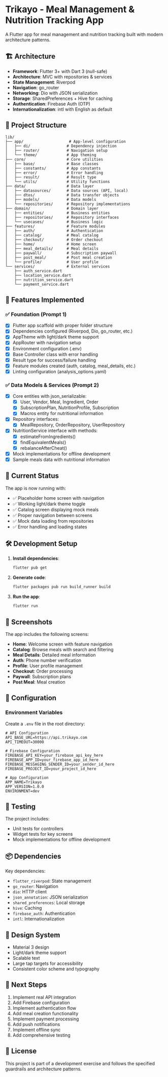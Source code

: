 # Trikayo - Meal Management & Nutrition Tracking App

A Flutter app for meal management and nutrition tracking built with modern architecture patterns.

## 🏗️ Architecture

- **Framework**: Flutter 3+ with Dart 3 (null-safe)
- **Architecture**: MVC with repositories & services
- **State Management**: Riverpod
- **Navigation**: go_router
- **Networking**: Dio with JSON serialization
- **Storage**: SharedPreferences + Hive for caching
- **Authentication**: Firebase Auth (OTP)
- **Internationalization**: intl with English as default

## 📁 Project Structure

```
lib/
├── app/                    # App-level configuration
│   ├── di/                # Dependency injection
│   ├── router/            # Navigation setup
│   └── theme/             # App theming
├── core/                  # Core utilities
│   ├── base/              # Base classes
│   ├── constants/         # App constants
│   ├── error/             # Error handling
│   ├── result/            # Result type
│   └── utils/             # Utility functions
├── data/                  # Data layer
│   ├── datasources/       # Data sources (API, local)
│   ├── dtos/              # Data transfer objects
│   ├── models/            # Data models
│   └── repositories/      # Repository implementations
├── domain/                # Domain layer
│   ├── entities/          # Business entities
│   ├── repositories/      # Repository interfaces
│   └── usecases/          # Business logic
├── features/              # Feature modules
│   ├── auth/              # Authentication
│   ├── catalog/           # Meal catalog
│   ├── checkout/          # Order checkout
│   ├── home/              # Home screen
│   ├── meal_details/      # Meal details
│   ├── paywall/           # Subscription paywall
│   ├── post_meal/         # Post meal creation
│   └── profile/           # User profile
└── services/              # External services
    ├── auth_service.dart
    ├── location_service.dart
    ├── nutrition_service.dart
    └── payment_service.dart
```

## 🚀 Features Implemented

### ✅ Foundation (Prompt 1)
- [x] Flutter app scaffold with proper folder structure
- [x] Dependencies configured (Riverpod, Dio, go_router, etc.)
- [x] AppTheme with light/dark theme support
- [x] AppRouter with navigation setup
- [x] Environment configuration (.env)
- [x] Base Controller class with error handling
- [x] Result<T> type for success/failure handling
- [x] Feature modules created (auth, catalog, meal_details, etc.)
- [x] Linting configuration (analysis_options.yaml)

### ✅ Data Models & Services (Prompt 2)
- [x] Core entities with json_serializable:
  - [x] User, Vendor, Meal, Ingredient, Order
  - [x] SubscriptionPlan, NutritionProfile, Subscription
  - [x] Macros entity for nutritional information
- [x] Repository interfaces:
  - [x] MealRepository, OrderRepository, UserRepository
- [x] NutritionService interface with methods:
  - [x] estimateFromIngredients()
  - [x] findEquivalentMeals()
  - [x] rebalanceAfterCheat()
- [x] Mock implementations for offline development
- [x] Sample meals data with nutritional information

## 🎯 Current Status

The app is now running with:
- ✅ Placeholder home screen with navigation
- ✅ Working light/dark theme toggle
- ✅ Catalog screen displaying mock meals
- ✅ Proper navigation between screens
- ✅ Mock data loading from repositories
- ✅ Error handling and loading states

## 🛠️ Development Setup

1. **Install dependencies**:
   ```bash
   flutter pub get
   ```

2. **Generate code**:
   ```bash
   flutter packages pub run build_runner build
   ```

3. **Run the app**:
   ```bash
   flutter run
   ```

## 📱 Screenshots

The app includes the following screens:
- **Home**: Welcome screen with feature navigation
- **Catalog**: Browse meals with search and filtering
- **Meal Details**: Detailed meal information
- **Auth**: Phone number verification
- **Profile**: User profile management
- **Checkout**: Order processing
- **Paywall**: Subscription plans
- **Post Meal**: Meal creation

## 🔧 Configuration

### Environment Variables
Create a `.env` file in the root directory:
```env
# API Configuration
API_BASE_URL=https://api.trikayo.com
API_TIMEOUT=30000

# Firebase Configuration
FIREBASE_API_KEY=your_firebase_api_key_here
FIREBASE_APP_ID=your_firebase_app_id_here
FIREBASE_MESSAGING_SENDER_ID=your_sender_id_here
FIREBASE_PROJECT_ID=your_project_id_here

# App Configuration
APP_NAME=Trikayo
APP_VERSION=1.0.0
ENVIRONMENT=dev
```

## 🧪 Testing

The project includes:
- Unit tests for controllers
- Widget tests for key screens
- Mock implementations for offline development

## 📦 Dependencies

Key dependencies:
- `flutter_riverpod`: State management
- `go_router`: Navigation
- `dio`: HTTP client
- `json_annotation`: JSON serialization
- `shared_preferences`: Local storage
- `hive`: Caching
- `firebase_auth`: Authentication
- `intl`: Internationalization

## 🎨 Design System

- Material 3 design
- Light/dark theme support
- Scalable text
- Large tap targets for accessibility
- Consistent color scheme and typography

## 🔄 Next Steps

1. Implement real API integration
2. Add Firebase configuration
3. Implement authentication flow
4. Add meal creation functionality
5. Implement payment processing
6. Add push notifications
7. Implement offline sync
8. Add comprehensive testing

## 📄 License

This project is part of a development exercise and follows the specified guardrails and architecture patterns.
